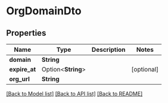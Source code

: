 # OrgDomainDto

## Properties

Name | Type | Description | Notes
------------ | ------------- | ------------- | -------------
**domain** | **String** |  | 
**expire_at** | Option<**String**> |  | [optional]
**org_url** | **String** |  | 

[[Back to Model list]](../README.md#documentation-for-models) [[Back to API list]](../README.md#documentation-for-api-endpoints) [[Back to README]](../README.md)


